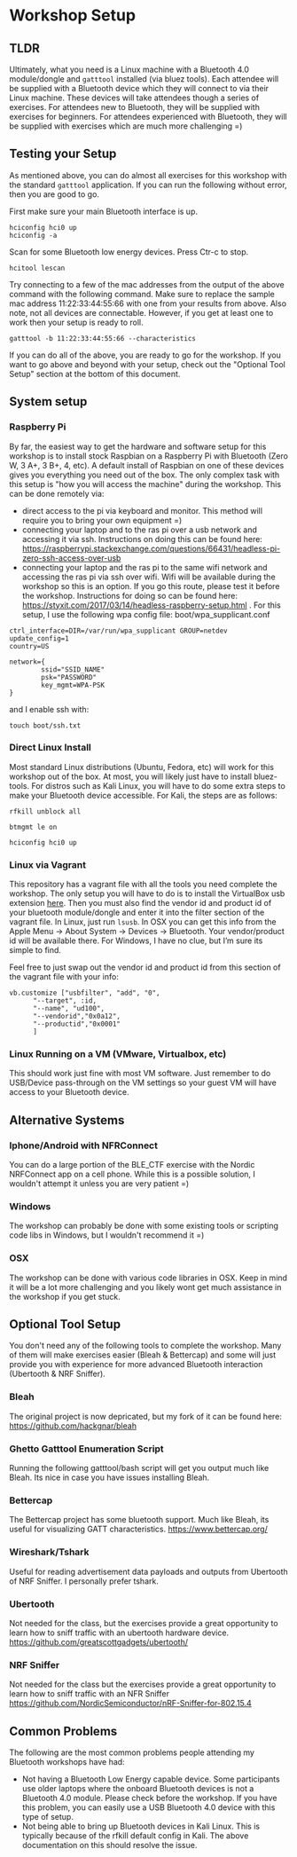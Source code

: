 ﻿# Workshop Setup

## TLDR
Ultimately, what you need is a Linux machine with a Bluetooth 4.0 module/dongle and `gatttool` installed (via bluez tools). Each attendee will be supplied with a Bluetooth device which they will connect to via their Linux machine.  These devices will take attendees though a series of exercises.  For attendees new to Bluetooth, they will be supplied with exercises for beginners.  For attendees experienced with Bluetooth, they will be supplied with exercises which are much more challenging =)

## Testing your Setup
As mentioned above, you can do almost all exercises for this workshop with the standard `gatttool` application. If you can run the following without error, then you are good to go.

First make sure your main Bluetooth interface is up.
```
hciconfig hci0 up
hciconfig -a
```

Scan for some Bluetooth low energy devices.  Press Ctr-c to stop.
```
hcitool lescan
```

Try connecting to a few of the mac addresses from the output of the above command with the following command.  Make sure to replace the sample mac address 11:22:33:44:55:66 with one from your results from above.  Also note, not all devices are connectable.  However, if you get at least one to work then your setup is ready to roll.
```
gatttool -b 11:22:33:44:55:66 --characteristics
```

If you can do all of the above, you are ready to go for the workshop.  If you want to go above and beyond with your setup, check out the "Optional Tool Setup" section at the bottom of this document.

## System setup

### Raspberry Pi
By far, the easiest way to get the hardware and software setup for this workshop is to install stock Raspbian on a Raspberry Pi with Bluetooth (Zero W, 3 A+, 3 B+, 4, etc).  A default install of Raspbian on one of these devices gives you everything you need out of the box.  The only complex task with this setup is "how you will access the machine" during the workshop.  This can be done remotely via:
- direct access to the pi via keyboard and monitor.  This method will require you to bring your own equipment =)
- connecting your laptop and to the ras pi over a usb network and accessing it via ssh.  Instructions on doing this can be found here: https://raspberrypi.stackexchange.com/questions/66431/headless-pi-zero-ssh-access-over-usb
- connecting your laptop and the ras pi to the same wifi network and accessing the ras pi via ssh over wifi.  Wifi will be available during the workshop so this is an option.  If you go this route, please test it before the workshop.  Instructions for doing so can be found here: https://styxit.com/2017/03/14/headless-raspberry-setup.html . For this setup, I use the following wpa config file:
boot/wpa_supplicant.conf
```
ctrl_interface=DIR=/var/run/wpa_supplicant GROUP=netdev
update_config=1
country=US

network={
        ssid="SSID_NAME"
        psk="PASSWORD"
        key_mgmt=WPA-PSK
}

```
and I enable ssh with:
```
touch boot/ssh.txt
```

### Direct Linux Install
Most standard Linux distributions (Ubuntu, Fedora, etc) will work for this workshop out of the box. At most, you will likely just have to install bluez-tools.  For distros such as Kali Linux, you will have to do some extra steps to make your Bluetooth device accessible.  For Kali, the steps are as follows:

```rfkill unblock all```

```btmgmt le on```

```hciconfig hci0 up```

### Linux via Vagrant
This repository has a vagrant file with all the tools you need complete the workshop.  The only setup you will have to do is to install the VirtualBox usb extension [here](https://www.virtualbox.org/wiki/Downloads).  Then you must also find the vendor id and product id of your bluetooth module/dongle and enter it into the filter section of the vagrant file.  In Linux, just run `lsusb`.  In OSX you can get this info from the Apple Menu -> About System -> Devices -> Bluetooth.  Your vendor/product id will be available there.  For Windows, I have no clue, but I’m sure its simple to find.

Feel free to just swap out the vendor id and product id from this section of the vagrant file with your info:
```
vb.customize ["usbfilter", "add", "0", 
      "--target", :id, 
      "--name", "ud100",
      "--vendorid","0x0a12",
      "--productid","0x0001"
      ]

```

### Linux Running on a VM (VMware, Virtualbox, etc)
This should work just fine with most VM software.  Just remember to do USB/Device pass-through on the VM settings so your guest VM will have access to your Bluetooth device.

## Alternative Systems

### Iphone/Android with NFRConnect
You can do a large portion of the BLE_CTF exercise with the Nordic NRFConnect app on a cell phone.  While this is a possible solution, I wouldn't attempt it unless you are very patient =)

### Windows
The workshop can probably be done with some existing tools or scripting code libs in Windows, but I wouldn't recommend it =)

### OSX
The workshop can be done with various code libraries in OSX.  Keep in mind it will be a lot more challenging and you likely wont get much assistance in the workshop if you get stuck.

## Optional Tool Setup
You don't need any of the following tools to complete the workshop.  Many of them will make exercises easier (Bleah & Bettercap)  and some will just provide you with experience for more advanced Bluetooth interaction (Ubertooth & NRF Sniffer).

### Bleah
The original project is now depricated, but my fork of it can be found here:
https://github.com/hackgnar/bleah

### Ghetto Gatttool Enumeration Script
Running the following gatttool/bash script will get you output much like Bleah.  Its nice in case you have issues installing Bleah.
<insert link>

### Bettercap
The Bettercap project has some bluetooth support.  Much like Bleah, its useful for visualizing GATT characteristics.
https://www.bettercap.org/

### Wireshark/Tshark
Useful for reading advertisement data payloads and outputs from Ubertooth of NRF Sniffer.  I personally prefer tshark.

### Ubertooth
Not needed for the class, but the exercises provide a great opportunity to learn how to sniff traffic with an ubertooth hardware device.
https://github.com/greatscottgadgets/ubertooth/

### NRF Sniffer
Not needed for the class but the exercises provide a great opportunity to learn how to sniff traffic with an NFR Sniffer
https://github.com/NordicSemiconductor/nRF-Sniffer-for-802.15.4

## Common Problems
The following are the most common problems people attending my Bluetooth workshops have had:
- Not having a Bluetooth Low Energy capable device.  Some participants use older laptops where the onboard Bluetooth devices is not a Bluetooth 4.0 module.  Please check before the workshop.  If you have this problem, you can easily use a USB Bluetooth 4.0 device with this type of setup.
- Not being able to bring up Bluetooth devices in Kali Linux.  This is typically because of the rfkill default config in Kali.  The above documentation on this should resolve the issue.
